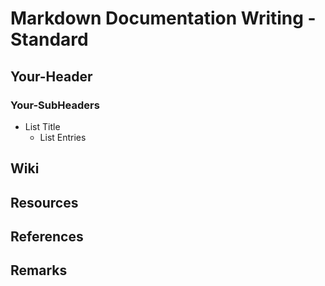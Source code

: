 # Markdown Documentation Writing - Standard

## Your-Header
### Your-SubHeaders
- List Title
    + List Entries

## Wiki

## Resources

## References

## Remarks


